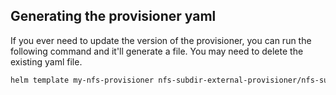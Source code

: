## Generating the provisioner yaml
If you ever need to update the version of the provisioner, you can run the following command and it'll generate a file. You may need to delete the existing yaml file.

```bash
helm template my-nfs-provisioner nfs-subdir-external-provisioner/nfs-subdir-external-provisioner --set nfs.server=nfs-service.default.svc.cluster.local --set nfs.path=/nfsshare > nfs-provisioner.yaml
```

